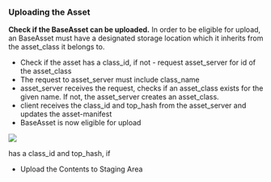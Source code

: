 ### Uploading the Asset

**Check if the BaseAsset can be uploaded.**
In order to be eligible for upload, an BaseAsset must have a designated storage location which it inherits from the asset_class it belongs to.

- Check if the asset has a class_id, if not - request asset_server for id of the asset_class
- The request to asset_server must include class_name
- asset_server receives the request, checks if an asset_class exists for the given name. If not, the asset_server creates an asset_class.
- client receives the class_id and top_hash from the asset_server and updates the asset-manifest
- BaseAsset is now eligible for upload
 
<img src="../../imgs/asset_upload/asset_class_create.jpg" class="image"/>
  
  
  
has a class_id and top_hash, if


* Upload the Contents to Staging Area